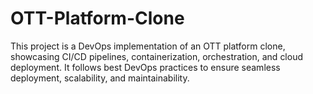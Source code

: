 # OTT-Platform-Clone
This project is a DevOps implementation of an OTT platform clone, showcasing CI/CD pipelines, containerization, orchestration, and cloud deployment. It follows best DevOps practices to ensure seamless deployment, scalability, and maintainability.
